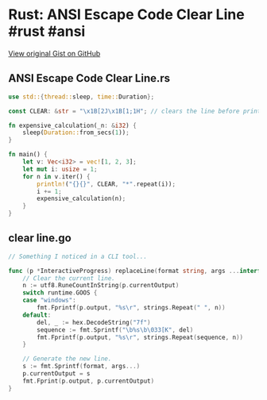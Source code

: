 # Rust: ANSI Escape Code Clear Line #rust #ansi

[View original Gist on GitHub](https://gist.github.com/Integralist/8660015f338619c7ab9f78e53272ea67)

## ANSI Escape Code Clear Line.rs

```rust
use std::{thread::sleep, time::Duration};

const CLEAR: &str = "\x1B[2J\x1B[1;1H"; // clears the line before printing the next character

fn expensive_calculation(_n: &i32) {
    sleep(Duration::from_secs(1));
}

fn main() {
    let v: Vec<i32> = vec![1, 2, 3];
    let mut i: usize = 1;
    for n in v.iter() {
        println!("{}{}", CLEAR, "*".repeat(i));
        i += 1;
        expensive_calculation(n);
    }
}
```

## clear line.go

```go
// Something I noticed in a CLI tool...

func (p *InteractiveProgress) replaceLine(format string, args ...interface{}) {
	// Clear the current line.
	n := utf8.RuneCountInString(p.currentOutput)
	switch runtime.GOOS {
	case "windows":
		fmt.Fprintf(p.output, "%s\r", strings.Repeat(" ", n))
	default:
		del, _ := hex.DecodeString("7f")
		sequence := fmt.Sprintf("\b%s\b\033[K", del)
		fmt.Fprintf(p.output, "%s\r", strings.Repeat(sequence, n))
	}

	// Generate the new line.
	s := fmt.Sprintf(format, args...)
	p.currentOutput = s
	fmt.Fprint(p.output, p.currentOutput)
}
```

